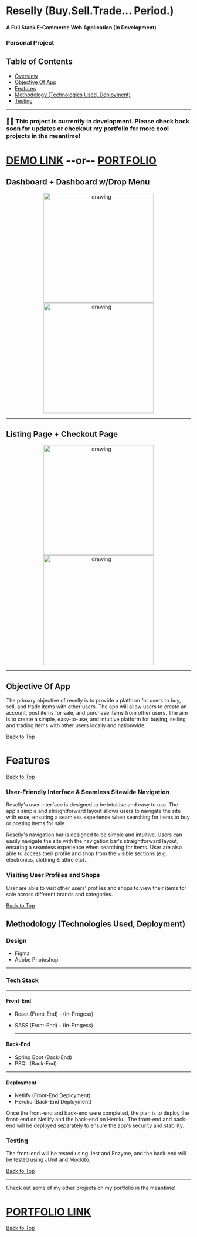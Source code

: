 # Reselly (Buy.Sell.Trade... Period.)

#### A Full Stack E-Commerce Web Application (In Development)

### Personal Project

## Table of Contents

- [Overview](#overview)
- [Objective Of App](#objective-of-app)
- [Features](#features)
- [Methodology (Technologies Used, Deployment)](#methodology-technologies-used-deployment)
- [Testing](#testing)

---

### ☝🏾 This project is currently in development. Please check back soon for updates or checkout my portfolio for more cool projects in the meantime!

# [DEMO LINK](https://reselly-demo.williamhmoody.com/) --or-- [PORTFOLIO](https://williamhmoody.com/)

## Dashboard + Dashboard w/Drop Menu

<div style="text-align:center;">
  <img src="./src/assets/wireframe/RESELLY - Dashboard.png" alt="drawing" width="300px"/>
  <img src="./src/assets/wireframe/Dashboard - DASHBOARD DROP MENU.png" alt="drawing" width="300px"/>
  <hr/>
</div>

## Listing Page + Checkout Page

<div style="text-align:center;">
  <img src="./src/assets/wireframe/RESELLY - CHECKOUT PAGE.png" alt="drawing" width="300px"/>
  <img src="./src/assets/wireframe/Dashboard - LISTING PAGE.png" alt="drawing" width="300px"/>
    <hr/>

</div>

## Objective Of App

The primary objective of reselly is to provide a platform for users to buy, sell, and trade items with other users. The app will allow users to create an account, post items for sale, and purchase items from other users. The aim is to create a simple, easy-to-use, and intuitive platform for buying, selling, and trading items with other users locally and nationwide.

[Back to Top](#table-of-contents)

# Features

[Back to Top](#table-of-contents)

### User-Friendly Interface & Seamless Sitewide Navigation

Reselly's user interface is designed to be intuitive and easy to use. The app's simple and straightforward layout allows users to navigate the site with ease, ensuring a seamless experience when searching for items to buy or posting items for sale.

Reselly's navigation bar is designed to be simple and intuitive. Users can easily navigate the site with the navigation bar's straightforward layout, ensuring a seamless experience when searching for items. User are also able to access their profile and shop from the visible sections (e.g. electronics, clothing & attire etc).

### Visiting User Profiles and Shops

User are able to visit other users' profiles and shops to view their items for sale across different brands and categories.

[Back to Top](#table-of-contents)

## Methodology (Technologies Used, Deployment)

### Design

- Figma
- Adobe Photoshop

---

### Tech Stack

---

#### Front-End

- React (Front-End) - (In-Progess)
- SASS (Front-End) - (In-Progess)

  ***

#### Back-End

- Spring Boot (Back-End)
- PSQL (Back-End)

---

#### Deployment

- Netlify (Front-End Deployment)
- Heroku (Back-End Deployment)

Once the front-end and back-end were completed, the plan is to deploy the front-end on Netlify and the back-end on Heroku. The front-end and back-end will be deployed separately to ensure the app's security and stability.

### Testing

The front-end will be tested using Jest and Enzyme, and the back-end will be tested using JUnit and Mockito.

[Back to Top](#table-of-contents)

---

Check out some of my other projects on my portfolio in the meantime!

# [PORTFOLIO LINK](https://williamhmoody.com/)

[Back to Top](#table-of-contents)
